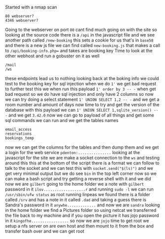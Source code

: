 Started with a nmap scan
```
80 webserver?
4346 webserver?
```
Going to the webserver on port `80` cant find much going on with the site so looking at the source code there is a `/api` in the javascript file and we see another path called `/new-booking` this sets a cookie for us that's in `base58` and there is a new js file we can find called `new-booking.js` that makes a call to `/api/booking-info.php=` and takes are booking key 
Time to look at the other webhost and run a gobuster on it as well 
```
/mail
/ws
```
these endpoints lead us to nothing looking back at the boking info we could test to the booking key for sql injection when we do `1'` we get bad request to further test this we when run this payload `1' order by 3 -- -` when get bad request so we do have sql injection and only have 2 columns so now we can try doing a select statement `1' UNION SELECT 1,2 -- -` and we get a room number and amount of days now time to try and get the version of the database with this payload we can `1' UNION SELECT 1,sqlite_version() -- -` and we get `3.42.0` now we can go to payload of all things and get some sql commands we can run and we get the tables names 
```
email_access
reservations
bookings_temp
```
now we can get the columns for the tables and then dump them and we get a login for the web service `pdenton:...............` looking at the javascript for the site we are make a socket connection to the `ws` and testing around this this at the bottom of the script there is a format we can follow to talk to the socket and we can test this with `socket.send("$(ls)")` and we get very minimal output but we do see `bin` in the top left corner now so we can make a bash script and try getting a reverse shell with it and we did now we are `gilbert` going to the home folder we a note with `gilbert` password in it `ilov...................r` and running `sudo -l` we can run `/usr/sbin/ufw status` as root running linpeas we found there is a folder called `/srv` and has a note in it called `.dad` and taking a guess there is Sandra's password in it `anywhe.............` and now we are `sandra` looking in the home folder we find a Pictures folder so using netcat we transferred the file back to my machine and if you open the picture it has jojo password in it `kingofhe.................` so now we are `jojo` time to get root we setup a nfs server on are own host and then mount to it from the box and transfer bash over and we can get root 